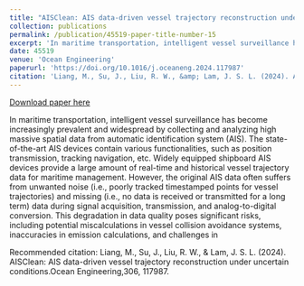 ```yaml
---
title: "AISClean: AIS data-driven vessel trajectory reconstruction under uncertain conditions"
collection: publications
permalink: /publication/45519-paper-title-number-15
excerpt: 'In maritime transportation, intelligent vessel surveillance has become increasingly prevalent and widespread by collecting and analyzing high massive spatial data from automatic identification system (AIS). The state-of-the-art AIS devices contain various functionalities, such as position transmission, tracking navigation, etc. Widely equipped shipboard AIS devices provide a large amount of real-time and historical vessel trajectory data for maritime management. However, the original AIS data often suffers from unwanted noise (i.e., poorly tracked timestamped points for vessel trajectories) and missing (i.e., no data is received or transmitted for a long term) data during signal acquisition, transmission, and analog-to-digital conversion. This degradation in data quality poses significant risks, including potential miscalculations in vessel collision avoidance systems, inaccuracies in emission calculations, and challenges in'
date: 45519
venue: 'Ocean Engineering'
paperurl: 'https://doi.org/10.1016/j.oceaneng.2024.117987'
citation: 'Liang, M., Su, J., Liu, R. W., &amp; Lam, J. S. L. (2024). AISClean: AIS data-driven vessel trajectory reconstruction under uncertain conditions.Ocean Engineering,306, 117987.'
---
```


<a href='https://doi.org/10.1016/j.oceaneng.2024.117987'>Download paper here</a>

In maritime transportation, intelligent vessel surveillance has become increasingly prevalent and widespread by collecting and analyzing high massive spatial data from automatic identification system (AIS). The state-of-the-art AIS devices contain various functionalities, such as position transmission, tracking navigation, etc. Widely equipped shipboard AIS devices provide a large amount of real-time and historical vessel trajectory data for maritime management. However, the original AIS data often suffers from unwanted noise (i.e., poorly tracked timestamped points for vessel trajectories) and missing (i.e., no data is received or transmitted for a long term) data during signal acquisition, transmission, and analog-to-digital conversion. This degradation in data quality poses significant risks, including potential miscalculations in vessel collision avoidance systems, inaccuracies in emission calculations, and challenges in

Recommended citation: Liang, M., Su, J., Liu, R. W., &amp; Lam, J. S. L. (2024). AISClean: AIS data-driven vessel trajectory reconstruction under uncertain conditions.Ocean Engineering,306, 117987.